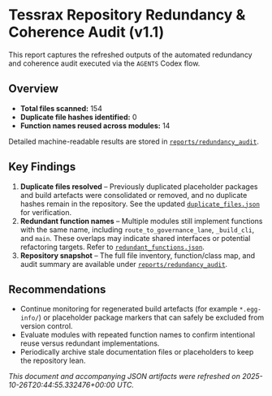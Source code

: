 # Tessrax Repository Redundancy & Coherence Audit (v1.1)

This report captures the refreshed outputs of the automated redundancy and coherence audit executed via the `AGENTS` Codex flow.

## Overview

- **Total files scanned:** 154
- **Duplicate file hashes identified:** 0
- **Function names reused across modules:** 14

Detailed machine-readable results are stored in [`reports/redundancy_audit`](../reports/redundancy_audit).

## Key Findings

1. **Duplicate files resolved** – Previously duplicated placeholder packages and build artefacts were consolidated or removed, and no duplicate hashes remain in the repository. See the updated [`duplicate_files.json`](../reports/redundancy_audit/duplicate_files.json) for verification.
2. **Redundant function names** – Multiple modules still implement functions with the same name, including `route_to_governance_lane`, `_build_cli`, and `main`. These overlaps may indicate shared interfaces or potential refactoring targets. Refer to [`redundant_functions.json`](../reports/redundancy_audit/redundant_functions.json).
3. **Repository snapshot** – The full file inventory, function/class map, and audit summary are available under [`reports/redundancy_audit`](../reports/redundancy_audit).

## Recommendations

- Continue monitoring for regenerated build artefacts (for example `*.egg-info/`) or placeholder package markers that can safely be excluded from version control.
- Evaluate modules with repeated function names to confirm intentional reuse versus redundant implementations.
- Periodically archive stale documentation files or placeholders to keep the repository lean.

_This document and accompanying JSON artifacts were refreshed on 2025-10-26T20:44:55.332476+00:00 UTC._
